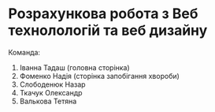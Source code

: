 # Розрахункова робота з Веб технолологій та веб дизайну

Команда:
  1. Іванна Тадаш (головна сторінка)
  2. Фоменко Надія (сторінка запобігання хвороби)
  3. Слободенюк Назар
  4. Ткачук Олександр
  5. Валькова Тетяна
